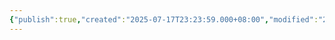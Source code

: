```yaml
---
{"publish":true,"created":"2025-07-17T23:23:59.000+08:00","modified":"2025-09-18T16:12:59.330+08:00","cssclasses":""}
---
```


